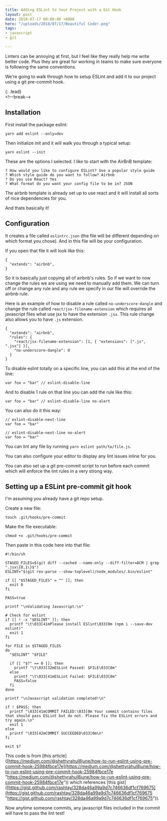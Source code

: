 ```yaml
---
title: Adding ESLint to Your Project with a Git Hook
layout: post
date: 2018-07-17 00:00:00 +0000
hero: "/uploads/2018/07/17/Beautiful Code!.png"
tags:
- javascript
- git

---
```

Linters can be annoying at first, but I feel like they really help me write better code. Plus they are great for working in teams to make sure everyone is following the same conventions.

We're going to walk through how to setup ESLint and add it to our project using a git pre-commit hook.

{: .lead}  
<!–-break-–>

## Installation

First install the package eslint:

    yarn add eslint --only=dev

Then initialize init and it will walk you through a typical setup:

    yarn eslint --init

These are the options I selected. I like to start with the AirBnB template:

    ? How would you like to configure ESLint? Use a popular style guide
    ? Which style guide do you want to follow? Airbnb
    ? Do you use React? Yes
    ? What format do you want your config file to be in? JSON

The airbnb template is already set up to use react and it will install all sorts of nice dependencies for you.

And thats basically it!

## Configuration

It creates a file called `eslintrc.json` (the file will be different depending on which format you chose). And in this file will be your configuration.

If you open that file it will look like this:

    {
      "extends": "airbnb",
    }

So it is basically just copying all of airbnb's rules. So if we want to now change the rules we are using we need to manually add them. We can turn off or change any rule and any rule we specify in our file will override the airbnb rule.

Here is an example of how to disable a rule called `no-underscore-dangle` and change the rule called `react/jsx-filename-extension` which requires all javascript files what use jsx to have the extension `.jsx`. This rule change also allows you to have `.js` extension.

    {
      "extends": "airbnb",
      "rules": {
        "react/jsx-filename-extension": [1, { "extensions": [".js", ".jsx"] }],
        "no-underscore-dangle": 0
      }
    }

To disable eslint totally on a specific line, you can add this at the end of the line:

    var foo = "bar" // eslint-disable-line

And to disable 1 rule on that line you can add the rule like this:

    var foo = "bar" // eslint-disable-line no-alert

You can also do it this way:

    // eslint-disable-next-line
    var foo = "bar"
    
    // eslint-disable-next-line no-alert
    var foo = "bar"

You can lint any file by running `yarn eslint path/to/file.js`.

You can also configure your editor to display any lint issues inline for you.

You can also set up a git pre-commit script to run before each commit which will enforce the lint rules in a very strong way.

## Setting up a ESLint pre-commit git hook

I'm assuming you already have a git repo setup.

Create a new file:

    touch .git/hooks/pre-commit

Make the file executable:

    chmod +x .git/hooks/pre-commit

Then paste in this code here into that file:

    #!/bin/sh
    
    STAGED_FILES=$(git diff --cached --name-only --diff-filter=ACM | grep ".jsx\{0,1\}$")
    ESLINT="$(git rev-parse --show-toplevel)/node_modules/.bin/eslint"
    
    if [[ "$STAGED_FILES" = "" ]]; then
      exit 0
    fi
    
    PASS=true
    
    printf "\nValidating Javascript:\n"
    
    # Check for eslint
    if [[ ! -x "$ESLINT" ]]; then
      printf "\t\033[41mPlease install ESlint\033[0m (npm i --save-dev eslint)"
      exit 1
    fi
    
    for FILE in $STAGED_FILES
    do
      "$ESLINT" "$FILE"
    
      if [[ "$?" == 0 ]]; then
        printf "\t\033[32mESLint Passed: $FILE\033[0m"
      else
        printf "\t\033[41mESLint Failed: $FILE\033[0m"
        PASS=false
      fi
    done
    
    printf "\nJavascript validation completed!\n"
    
    if ! $PASS; then
      printf "\033[41mCOMMIT FAILED:\033[0m Your commit contains files that should pass ESLint but do not. Please fix the ESLint errors and try again.\n"
      exit 1
    else
      printf "\033[42mCOMMIT SUCCEEDED\033[0m\n"
    fi
    
    exit $?

This code is from \[this article\]([https://medium.com/@shettyrahul8june/how-to-run-eslint-using-pre-commit-hook-25984fbce17e](https://medium.com/@shettyrahul8june/how-to-run-eslint-using-pre-commit-hook-25984fbce17e "https://medium.com/@shettyrahul8june/how-to-run-eslint-using-pre-commit-hook-25984fbce17e")) which references \[this gist\]([https://gist.github.com/rashtay/328da46a99a9d7c746636df1cf769675](https://gist.github.com/rashtay/328da46a99a9d7c746636df1cf769675 "https://gist.github.com/rashtay/328da46a99a9d7c746636df1cf769675")).

Now anytime someone commits, any javascript files included in the commit will have to pass the lint test!
